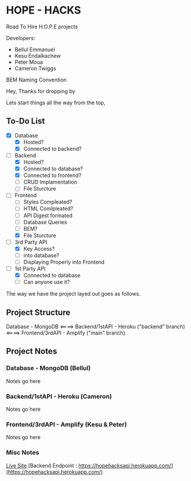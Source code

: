 # HOPE - HACKS

Road To Hire H.O.P.E projects

Developers:

- Bellul Emmanuel
- Kesu Endalkachew
- Peter Moua
- Cameron Twiggs

BEM Naming Convention

Hey, Thanks for dropping by

Lets start things all the way from the top,

## To-Do List

- [x] Database
  - [x] Hosted?
  - [x] Connected to backend?
- [ ] Backend
  - [x] Hosted?
  - [x] Connected to database?
  - [x] Connected to frontend?
  - [ ] CRUD Implamentation
  - [ ] File Sturcture
- [ ] Frontend
  - [ ] Styles Compleated?
  - [ ] HTML Comlpleated?
  - [ ] API Digest formated
  - [ ] Database Queries
  - [ ] BEM?
  - [x] File Sturcture
- [ ] 3rd Party API
  - [x] Key Access?
  - [ ] into database?
  - [ ] Displaying Properly into Frontend
- [ ] 1st Party API
  - [x] Connected to database
  - [ ] Can anyone use it?

The way we have the project layed out goes as follows.

## Project Structure

Database - MongoDB <====> Backend/1stAPI - Heroku ("backend" branch) <====> Frontend/3rdAPI - Amplify ("main" branch).

## Project Notes

### Database - MongoDB (Bellul)

Notes go here

### Backend/1stAPI - Heroku (Cameron)

Notes go here

### Frontend/3rdAPI - Amplify (Kesu & Peter)

Notes go here

### Misc Notes

[Live Site](https://main.dmaslsmzlhbs2.amplifyapp.com/)
[Backend Endpoint : https://hopehacksapi.herokuapp.com/](https://hopehacksapi.herokuapp.com/)
